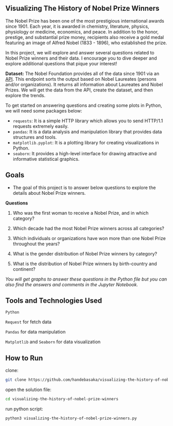 ## Visualizing The History of Nobel Prize Winners

The Nobel Prize has been one of the most prestigious international awards since 1901. Each year, it is awarded in chemistry, literature, physics, physiology or medicine, economics, and peace. In addition to the honor, prestige, and substantial prize money, recipients also receive a gold medal featuring an image of Alfred Nobel (1833 - 1896), who established the prize.

In this project, we will explore and answer several questions related to Nobel Prize winners and their data. I encourage you to dive deeper and explore additional questions that pique your interest!

**Dataset:** The Nobel Foundation provides all of the data since 1901 via an [API](https://www.nobelprize.org/organization/developer-zone-2/). This endpoint sorts the output based on Nobel Laureates (persons and/or organizations). It returns all information about Laureates and Nobel Prizes. We will get the data from the API, create the dataset, and then explore the trends.

To get started on answering questions and creating some plots in Python, we will need some packages below:
- `requests`: It is a simple HTTP library which allows you to send HTTP/1.1 requests extremely easily.
- `pandas`: It is a data analysis and manipulation library that provides data structures and tools.
- `matplotlib.pyplot`: It is a plotting library for creating visualizations in Python.
- `seaborn`: It provides a high-level interface for drawing attractive and informative statistical graphics.


## Goals
- The goal of this project is to answer below questions to explore the details about Nobel Prize winners.

**Questions**
1. Who was the first woman to receive a Nobel Prize, and in which category?

2. Which decade had the most Nobel Prize winners across all categories?

3. Which individuals or organizations have won more than one Nobel Prize throughout the years?

4. What is the gender distribution of Nobel Prize winners by category?

5. What is the distribution of Nobel Prize winners by birth-country and continent?

*You will get graphs to answer these questions in the Python file but you can also find the answers and comments in the Jupyter Notebook.*

## Tools and Technologies Used
`Python`

`Request` for fetch data

`Pandas` for data manipulation 

`Matplotlib` and `Seaborn` for data visualization

## How to Run
clone:
```sh
git clone https://github.com/handebasaka/visualizing-the-history-of-nobel-prize-winners
```
open the solution file:
```bash
cd visualizing-the-history-of-nobel-prize-winners
```
run python script:
```bash
python3 visualizing-the-history-of-nobel-prize-winners.py
```
